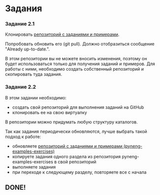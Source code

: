 # Задания

### Задание 2.1

Клонировать [репозиторий с заданиями и примерами](https://github.com/natenka/pyneng-examples-exercises).

Попробовать обновить его (git pull). Должно отобразиться сообщение "Already up-to-date.".

В этом репозитории вы не можете вносить изменения, поэтому он будет использоваться только для получения заданий и примеров.
Для работы с ними, необходимо создать собственный репозиторий и скопировать туда задания.


### Задание 2.2

В этом задании необходимо:

* создать свой репозиторий для выполнения заданий на GitHub
* клонировать ее на свою виртуалку

В репозитории можно придумать любую структуру каталогов.

Так как задания периодически обновляются, лучше выбрать такой подход к работе:

* обновляете [репозиторий с заданиями и примерами (pyneng-examples-exercises)](https://github.com/natenka/pyneng-examples-exercises)
* копируете задания одного раздела из репозитория pyneng-examples-exercises в свой репозиторий
* выполняете задания
* при переходе к следующему разделу, повторяете все с начала

## DONE!
